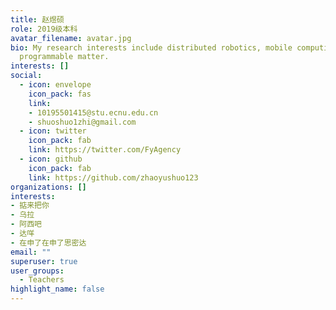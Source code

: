 ```yaml
---
title: 赵煜硕
role: 2019级本科
avatar_filename: avatar.jpg
bio: My research interests include distributed robotics, mobile computing and
  programmable matter.
interests: []
social:
  - icon: envelope
    icon_pack: fas
    link: 
    - 10195501415@stu.ecnu.edu.cn
    - shuoshuo1zhi@gmail.com
  - icon: twitter
    icon_pack: fab
    link: https://twitter.com/FyAgency
  - icon: github
    icon_pack: fab
    link: https://github.com/zhaoyushuo123
organizations: []
interests:
- 掂来把你
- 乌拉
- 阿西吧
- 达咩
- 在申了在申了思密达
email: ""
superuser: true
user_groups:
  - Teachers
highlight_name: false
---
```


